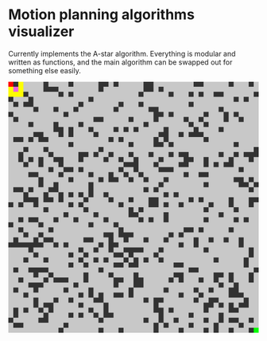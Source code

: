 # Motion planning algorithms visualizer

Currently implements the A-star algorithm. Everything is modular and written as functions, and the main algorithm can be swapped out for something else easily.

![A-star](A-star.gif "Demo")
